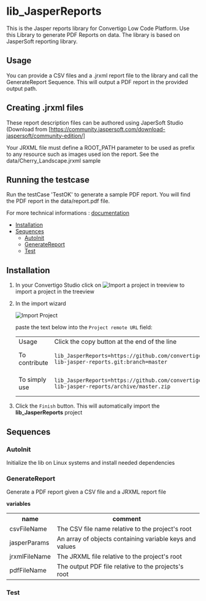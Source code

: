 


# lib_JasperReports

This is the Jasper reports library for Convertigo Low Code Platform. Use this Library to generate PDF Reports  on data. The library is based on JasperSoft reporting library.

## Usage

You can provide a CSV files and a .jrxml report file to the library and call the GenerateReport Sequence. This will output a PDF report in the provided output path.

## Creating .jrxml files

These report description files can be authored using JaperSoft Studio (Download from [https://community.jaspersoft.com/download-jaspersoft/community-edition/] 

Your JRXML file must define a ROOT_PATH parameter to be used as prefix to any resource such as images used ion the report. See the data/Cherry_Landscape.jrxml sample

## Running the testcase

Run the testCase 'TestOK' to generate a sample PDF report. You will find the PDF report in the data/report.pdf file.


For more technical informations : [documentation](./project.md)

- [Installation](#installation)
- [Sequences](#sequences)
    - [AutoInit](#autoinit)
    - [GenerateReport](#generatereport)
    - [Test](#test)


## Installation

1. In your Convertigo Studio click on ![](https://github.com/convertigo/convertigo/blob/develop/eclipse-plugin-studio/icons/studio/project_import.gif?raw=true "Import a project in treeview") to import a project in the treeview
2. In the import wizard

   ![](https://github.com/convertigo/convertigo/blob/develop/eclipse-plugin-studio/tomcat/webapps/convertigo/templates/ftl/project_import_wzd.png?raw=true "Import Project")
   
   paste the text below into the `Project remote URL` field:
   <table>
     <tr><td>Usage</td><td>Click the copy button at the end of the line</td></tr>
     <tr><td>To contribute</td><td>

     ```
     lib_JasperReports=https://github.com/convertigo/c8oprj-lib-jasper-reports.git:branch=master
     ```
     </td></tr>
     <tr><td>To simply use</td><td>

     ```
     lib_JasperReports=https://github.com/convertigo/c8oprj-lib-jasper-reports/archive/master.zip
     ```
     </td></tr>
    </table>
3. Click the `Finish` button. This will automatically import the __lib_JasperReports__ project


## Sequences

### AutoInit

Initialize the lib on Linux systems and install needed dependencies

### GenerateReport

Generate a PDF report given a CSV file and a JRXML report file

**variables**

<table>
<tr>
<th>name</th><th>comment</th>
</tr>
<tr>
<td>csvFileName</td><td>The CSV file name relative to the project's root</td>
</tr>
<tr>
<td>jasperParams</td><td>An array of objects containing variable keys and values</td>
</tr>
<tr>
<td>jrxmlFileName</td><td>The JRXML file relative to the project's root</td>
</tr>
<tr>
<td>pdfFileName</td><td>The output PDF file relative to the projects's root</td>
</tr>
</table>

### Test



